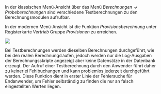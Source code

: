 In der klassischen Menü-Ansicht über das Menü *Berechnungen → Probeberechnungen* sind verschiedene Testberechnungen zu den  Berechnungsmodulen aufrufbar. 

In der modernen Menü-Ansicht ist die Funktion *Provisionsberechnung* unter Registerkarte *Vertrieb* Gruppe *Provisionen* zu erreichen.

![](http://xpecto.github.io/docs/xpecto/Berechnungen/Probeberechnung/Probeberechnung_Menue.png)

Bei Testberechnungen werden dieselben Berechnungen durchgeführt, wie bei den realen Berechnungsläufen, jedoch werden nur die Log-Ausgaben der Berechnungsskripte angezeigt aber keine Datensätze in der Datenbank erzeugt. Der Aufruf einer Testberechnung durch den Anwender führt daher zu keinerlei Fehlbuchungen und kann problemlos jederzeit durchgeführt werden.
Diese Funktion dient in erster Linie der Fehlersuche für Endanwender, um Fehler selbständig zu finden die nur an falsch eingestellten Werten liegen.
